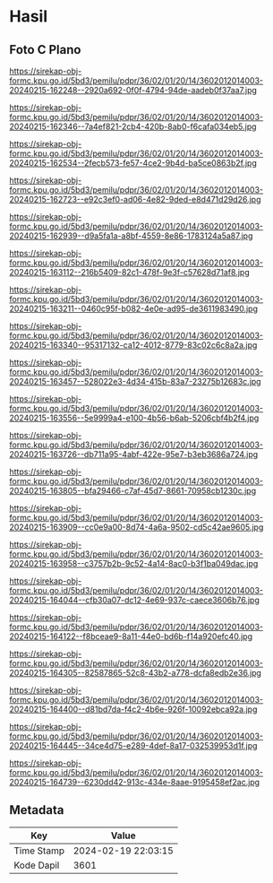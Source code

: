 # Hasil

## Foto C Plano

https://sirekap-obj-formc.kpu.go.id/5bd3/pemilu/pdpr/36/02/01/20/14/3602012014003-20240215-162248--2920a692-0f0f-4794-94de-aadeb0f37aa7.jpg

https://sirekap-obj-formc.kpu.go.id/5bd3/pemilu/pdpr/36/02/01/20/14/3602012014003-20240215-162346--7a4ef821-2cb4-420b-8ab0-f6cafa034eb5.jpg

https://sirekap-obj-formc.kpu.go.id/5bd3/pemilu/pdpr/36/02/01/20/14/3602012014003-20240215-162534--2fecb573-fe57-4ce2-9b4d-ba5ce0863b2f.jpg

https://sirekap-obj-formc.kpu.go.id/5bd3/pemilu/pdpr/36/02/01/20/14/3602012014003-20240215-162723--e92c3ef0-ad06-4e82-9ded-e8d471d29d26.jpg

https://sirekap-obj-formc.kpu.go.id/5bd3/pemilu/pdpr/36/02/01/20/14/3602012014003-20240215-162939--d9a5fa1a-a8bf-4559-8e86-1783124a5a87.jpg

https://sirekap-obj-formc.kpu.go.id/5bd3/pemilu/pdpr/36/02/01/20/14/3602012014003-20240215-163112--216b5409-82c1-478f-9e3f-c57628d71af8.jpg

https://sirekap-obj-formc.kpu.go.id/5bd3/pemilu/pdpr/36/02/01/20/14/3602012014003-20240215-163211--0460c95f-b082-4e0e-ad95-de3611983490.jpg

https://sirekap-obj-formc.kpu.go.id/5bd3/pemilu/pdpr/36/02/01/20/14/3602012014003-20240215-163340--95317132-ca12-4012-8779-83c02c6c8a2a.jpg

https://sirekap-obj-formc.kpu.go.id/5bd3/pemilu/pdpr/36/02/01/20/14/3602012014003-20240215-163457--528022e3-4d34-415b-83a7-23275b12683c.jpg

https://sirekap-obj-formc.kpu.go.id/5bd3/pemilu/pdpr/36/02/01/20/14/3602012014003-20240215-163556--5e9999a4-e100-4b56-b6ab-5206cbf4b2f4.jpg

https://sirekap-obj-formc.kpu.go.id/5bd3/pemilu/pdpr/36/02/01/20/14/3602012014003-20240215-163726--db711a95-4abf-422e-95e7-b3eb3686a724.jpg

https://sirekap-obj-formc.kpu.go.id/5bd3/pemilu/pdpr/36/02/01/20/14/3602012014003-20240215-163805--bfa29466-c7af-45d7-8661-70958cb1230c.jpg

https://sirekap-obj-formc.kpu.go.id/5bd3/pemilu/pdpr/36/02/01/20/14/3602012014003-20240215-163909--cc0e9a00-8d74-4a6a-9502-cd5c42ae9605.jpg

https://sirekap-obj-formc.kpu.go.id/5bd3/pemilu/pdpr/36/02/01/20/14/3602012014003-20240215-163958--c3757b2b-9c52-4a14-8ac0-b3f1ba049dac.jpg

https://sirekap-obj-formc.kpu.go.id/5bd3/pemilu/pdpr/36/02/01/20/14/3602012014003-20240215-164044--cfb30a07-dc12-4e69-937c-caece3606b76.jpg

https://sirekap-obj-formc.kpu.go.id/5bd3/pemilu/pdpr/36/02/01/20/14/3602012014003-20240215-164122--f8bceae9-8a11-44e0-bd6b-f14a920efc40.jpg

https://sirekap-obj-formc.kpu.go.id/5bd3/pemilu/pdpr/36/02/01/20/14/3602012014003-20240215-164305--82587865-52c8-43b2-a778-dcfa8edb2e36.jpg

https://sirekap-obj-formc.kpu.go.id/5bd3/pemilu/pdpr/36/02/01/20/14/3602012014003-20240215-164400--d81bd7da-f4c2-4b6e-926f-10092ebca92a.jpg

https://sirekap-obj-formc.kpu.go.id/5bd3/pemilu/pdpr/36/02/01/20/14/3602012014003-20240215-164445--34ce4d75-e289-4def-8a17-032539953d1f.jpg

https://sirekap-obj-formc.kpu.go.id/5bd3/pemilu/pdpr/36/02/01/20/14/3602012014003-20240215-164739--6230dd42-913c-434e-8aae-9195458ef2ac.jpg


## Metadata

| Key        | Value               |
| ---------- | ------------------- |
| Time Stamp | 2024-02-19 22:03:15 |
| Kode Dapil | 3601                |



